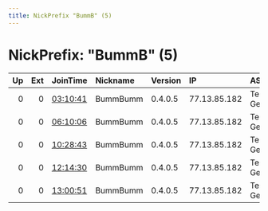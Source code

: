 ```yaml
---
title: NickPrefix "BummB" (5)
---
```


# NickPrefix: "BummB" (5)

|   Up |   Ext | JoinTime                                                                                            | Nickname   | Version   | IP           | AS                 | CC   |   ORp |   Dirp | OS      | Contact   |   eFamMembers |
|-----:|------:|:----------------------------------------------------------------------------------------------------|:-----------|:----------|:-------------|:-------------------|:-----|------:|-------:|:--------|:----------|--------------:|
|    0 |     0 | [03:10:41](https://metrics.torproject.org/rs.html#details/6813BD8299DDE1991A2A3A8542AF5B67E1D5BEB8) | BummBumm   | 0.4.0.5   | 77.13.85.182 | Telefonica Germany | de   |  8080 |      0 | Windows | None      |             1 |
|    0 |     0 | [06:10:06](https://metrics.torproject.org/rs.html#details/22952F553F66360BA1327CF44E46D747AB3B6CEB) | BummBumm   | 0.4.0.5   | 77.13.85.182 | Telefonica Germany | de   |  8080 |      0 | Windows | None      |             1 |
|    0 |     0 | [10:28:43](https://metrics.torproject.org/rs.html#details/8389D36E3BEDB972CE6DDF1FFD39E354DC650E7A) | BummBumm   | 0.4.0.5   | 77.13.85.182 | Telefonica Germany | de   |  8080 |      0 | Windows | None      |             1 |
|    0 |     0 | [12:14:30](https://metrics.torproject.org/rs.html#details/BF89096498BE52E98C1E63BB59B37140D1437267) | BummBumm   | 0.4.0.5   | 77.13.85.182 | Telefonica Germany | de   |  8080 |      0 | Windows | None      |             1 |
|    0 |     0 | [13:00:51](https://metrics.torproject.org/rs.html#details/5EC729BBA57F1914BBED3289F6C736C402C0FFD6) | BummBumm   | 0.4.0.5   | 77.13.85.182 | Telefonica Germany | de   |  8080 |      0 | Windows | None      |             1 |
